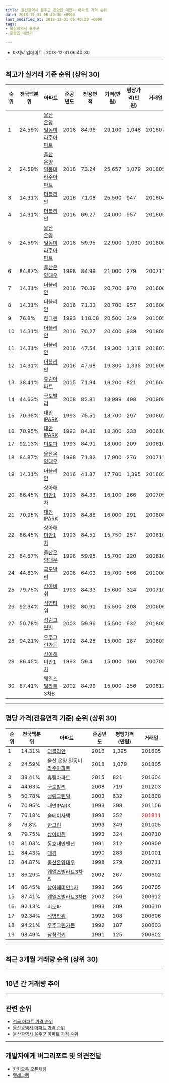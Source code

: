```yaml
---
title: 울산광역시 울주군 온양읍 대안리 아파트 가격 순위
date: 2018-12-31 06:40:30 +0900
last_modified_at: 2018-12-31 06:40:30 +0900
tags:
- 울산광역시 울주군
- 온양읍 대안리

---
```


* 마지막 업데이트 : 2018-12-31 06:40:30

---

## 최고가 실거래 기준 순위 (상위 30)


|순위|전국백분위|아파트|준공년도|전용면적|가격(만원)|평당가격(만원)|거래일|
|---|---|---|---|---|---|---|---|
|1|24.59%|[울산 온양 일동미라주아파트](https://search.naver.com/search.naver?query=%EC%9A%B8%EC%82%B0%EA%B4%91%EC%97%AD%EC%8B%9C+%EC%9A%B8%EC%A3%BC%EA%B5%B0+%EC%98%A8%EC%96%91%EC%9D%8D+%EB%8C%80%EC%95%88%EB%A6%AC+%EC%9A%B8%EC%82%B0+%EC%98%A8%EC%96%91+%EC%9D%BC%EB%8F%99%EB%AF%B8%EB%9D%BC%EC%A3%BC%EC%95%84%ED%8C%8C%ED%8A%B8)|2018|84.96|29,100|1,048|201807|
|2|24.59%|[울산 온양 일동미라주아파트](https://search.naver.com/search.naver?query=%EC%9A%B8%EC%82%B0%EA%B4%91%EC%97%AD%EC%8B%9C+%EC%9A%B8%EC%A3%BC%EA%B5%B0+%EC%98%A8%EC%96%91%EC%9D%8D+%EB%8C%80%EC%95%88%EB%A6%AC+%EC%9A%B8%EC%82%B0+%EC%98%A8%EC%96%91+%EC%9D%BC%EB%8F%99%EB%AF%B8%EB%9D%BC%EC%A3%BC%EC%95%84%ED%8C%8C%ED%8A%B8)|2018|73.24|25,657|1,079|201805|
|3|14.31%|[더블리안](https://search.naver.com/search.naver?query=%EC%9A%B8%EC%82%B0%EA%B4%91%EC%97%AD%EC%8B%9C+%EC%9A%B8%EC%A3%BC%EA%B5%B0+%EC%98%A8%EC%96%91%EC%9D%8D+%EB%8C%80%EC%95%88%EB%A6%AC+%EB%8D%94%EB%B8%94%EB%A6%AC%EC%95%88)|2016|71.08|25,500|947|201604|
|4|14.31%|[더블리안](https://search.naver.com/search.naver?query=%EC%9A%B8%EC%82%B0%EA%B4%91%EC%97%AD%EC%8B%9C+%EC%9A%B8%EC%A3%BC%EA%B5%B0+%EC%98%A8%EC%96%91%EC%9D%8D+%EB%8C%80%EC%95%88%EB%A6%AC+%EB%8D%94%EB%B8%94%EB%A6%AC%EC%95%88)|2016|69.27|24,000|957|201605|
|5|24.59%|[울산 온양 일동미라주아파트](https://search.naver.com/search.naver?query=%EC%9A%B8%EC%82%B0%EA%B4%91%EC%97%AD%EC%8B%9C+%EC%9A%B8%EC%A3%BC%EA%B5%B0+%EC%98%A8%EC%96%91%EC%9D%8D+%EB%8C%80%EC%95%88%EB%A6%AC+%EC%9A%B8%EC%82%B0+%EC%98%A8%EC%96%91+%EC%9D%BC%EB%8F%99%EB%AF%B8%EB%9D%BC%EC%A3%BC%EC%95%84%ED%8C%8C%ED%8A%B8)|2018|59.95|22,900|1,030|201806|
|6|84.87%|[울산온양대우](https://search.naver.com/search.naver?query=%EC%9A%B8%EC%82%B0%EA%B4%91%EC%97%AD%EC%8B%9C+%EC%9A%B8%EC%A3%BC%EA%B5%B0+%EC%98%A8%EC%96%91%EC%9D%8D+%EB%8C%80%EC%95%88%EB%A6%AC+%EC%9A%B8%EC%82%B0%EC%98%A8%EC%96%91%EB%8C%80%EC%9A%B0)|1998|84.99|21,000|279|200711|
|7|14.31%|[더블리안](https://search.naver.com/search.naver?query=%EC%9A%B8%EC%82%B0%EA%B4%91%EC%97%AD%EC%8B%9C+%EC%9A%B8%EC%A3%BC%EA%B5%B0+%EC%98%A8%EC%96%91%EC%9D%8D+%EB%8C%80%EC%95%88%EB%A6%AC+%EB%8D%94%EB%B8%94%EB%A6%AC%EC%95%88)|2016|70.39|20,700|970|201606|
|8|14.31%|[더블리안](https://search.naver.com/search.naver?query=%EC%9A%B8%EC%82%B0%EA%B4%91%EC%97%AD%EC%8B%9C+%EC%9A%B8%EC%A3%BC%EA%B5%B0+%EC%98%A8%EC%96%91%EC%9D%8D+%EB%8C%80%EC%95%88%EB%A6%AC+%EB%8D%94%EB%B8%94%EB%A6%AC%EC%95%88)|2016|71.33|20,700|957|201606|
|9|76.8%|[한그린](https://search.naver.com/search.naver?query=%EC%9A%B8%EC%82%B0%EA%B4%91%EC%97%AD%EC%8B%9C+%EC%9A%B8%EC%A3%BC%EA%B5%B0+%EC%98%A8%EC%96%91%EC%9D%8D+%EB%8C%80%EC%95%88%EB%A6%AC+%ED%95%9C%EA%B7%B8%EB%A6%B0)|1993|118.08|20,500|349|201005|
|10|14.31%|[더블리안](https://search.naver.com/search.naver?query=%EC%9A%B8%EC%82%B0%EA%B4%91%EC%97%AD%EC%8B%9C+%EC%9A%B8%EC%A3%BC%EA%B5%B0+%EC%98%A8%EC%96%91%EC%9D%8D+%EB%8C%80%EC%95%88%EB%A6%AC+%EB%8D%94%EB%B8%94%EB%A6%AC%EC%95%88)|2016|70.27|20,400|939|201808|
|11|14.31%|[더블리안](https://search.naver.com/search.naver?query=%EC%9A%B8%EC%82%B0%EA%B4%91%EC%97%AD%EC%8B%9C+%EC%9A%B8%EC%A3%BC%EA%B5%B0+%EC%98%A8%EC%96%91%EC%9D%8D+%EB%8C%80%EC%95%88%EB%A6%AC+%EB%8D%94%EB%B8%94%EB%A6%AC%EC%95%88)|2016|47.54|19,300|1,318|201807|
|12|14.31%|[더블리안](https://search.naver.com/search.naver?query=%EC%9A%B8%EC%82%B0%EA%B4%91%EC%97%AD%EC%8B%9C+%EC%9A%B8%EC%A3%BC%EA%B5%B0+%EC%98%A8%EC%96%91%EC%9D%8D+%EB%8C%80%EC%95%88%EB%A6%AC+%EB%8D%94%EB%B8%94%EB%A6%AC%EC%95%88)|2016|47.68|19,300|1,335|201606|
|13|38.41%|[휴림아파트](https://search.naver.com/search.naver?query=%EC%9A%B8%EC%82%B0%EA%B4%91%EC%97%AD%EC%8B%9C+%EC%9A%B8%EC%A3%BC%EA%B5%B0+%EC%98%A8%EC%96%91%EC%9D%8D+%EB%8C%80%EC%95%88%EB%A6%AC+%ED%9C%B4%EB%A6%BC%EC%95%84%ED%8C%8C%ED%8A%B8)|2015|71.94|19,200|821|201604|
|14|44.63%|[국도발리](https://search.naver.com/search.naver?query=%EC%9A%B8%EC%82%B0%EA%B4%91%EC%97%AD%EC%8B%9C+%EC%9A%B8%EC%A3%BC%EA%B5%B0+%EC%98%A8%EC%96%91%EC%9D%8D+%EB%8C%80%EC%95%88%EB%A6%AC+%EA%B5%AD%EB%8F%84%EB%B0%9C%EB%A6%AC)|2008|82.81|18,989|498|200908|
|15|70.95%|[대안IPARK](https://search.naver.com/search.naver?query=%EC%9A%B8%EC%82%B0%EA%B4%91%EC%97%AD%EC%8B%9C+%EC%9A%B8%EC%A3%BC%EA%B5%B0+%EC%98%A8%EC%96%91%EC%9D%8D+%EB%8C%80%EC%95%88%EB%A6%AC+%EB%8C%80%EC%95%88IPARK)|1993|75.51|18,700|297|200602|
|16|70.95%|[대안IPARK](https://search.naver.com/search.naver?query=%EC%9A%B8%EC%82%B0%EA%B4%91%EC%97%AD%EC%8B%9C+%EC%9A%B8%EC%A3%BC%EA%B5%B0+%EC%98%A8%EC%96%91%EC%9D%8D+%EB%8C%80%EC%95%88%EB%A6%AC+%EB%8C%80%EC%95%88IPARK)|1993|84.86|18,300|233|200610|
|17|92.13%|[미도파](https://search.naver.com/search.naver?query=%EC%9A%B8%EC%82%B0%EA%B4%91%EC%97%AD%EC%8B%9C+%EC%9A%B8%EC%A3%BC%EA%B5%B0+%EC%98%A8%EC%96%91%EC%9D%8D+%EB%8C%80%EC%95%88%EB%A6%AC+%EB%AF%B8%EB%8F%84%ED%8C%8C)|1993|84.91|18,000|209|200610|
|18|84.87%|[울산온양대우](https://search.naver.com/search.naver?query=%EC%9A%B8%EC%82%B0%EA%B4%91%EC%97%AD%EC%8B%9C+%EC%9A%B8%EC%A3%BC%EA%B5%B0+%EC%98%A8%EC%96%91%EC%9D%8D+%EB%8C%80%EC%95%88%EB%A6%AC+%EC%9A%B8%EC%82%B0%EC%98%A8%EC%96%91%EB%8C%80%EC%9A%B0)|1998|71.82|17,900|276|200711|
|19|14.31%|[더블리안](https://search.naver.com/search.naver?query=%EC%9A%B8%EC%82%B0%EA%B4%91%EC%97%AD%EC%8B%9C+%EC%9A%B8%EC%A3%BC%EA%B5%B0+%EC%98%A8%EC%96%91%EC%9D%8D+%EB%8C%80%EC%95%88%EB%A6%AC+%EB%8D%94%EB%B8%94%EB%A6%AC%EC%95%88)|2016|41.87|17,700|1,395|201605|
|20|86.45%|[상아해미안1차](https://search.naver.com/search.naver?query=%EC%9A%B8%EC%82%B0%EA%B4%91%EC%97%AD%EC%8B%9C+%EC%9A%B8%EC%A3%BC%EA%B5%B0+%EC%98%A8%EC%96%91%EC%9D%8D+%EB%8C%80%EC%95%88%EB%A6%AC+%EC%83%81%EC%95%84%ED%95%B4%EB%AF%B8%EC%95%881%EC%B0%A8)|1993|84.33|16,100|266|200705|
|21|70.95%|[대안IPARK](https://search.naver.com/search.naver?query=%EC%9A%B8%EC%82%B0%EA%B4%91%EC%97%AD%EC%8B%9C+%EC%9A%B8%EC%A3%BC%EA%B5%B0+%EC%98%A8%EC%96%91%EC%9D%8D+%EB%8C%80%EC%95%88%EB%A6%AC+%EB%8C%80%EC%95%88IPARK)|1993|84.88|16,000|291|200808|
|22|86.45%|[상아해미안1차](https://search.naver.com/search.naver?query=%EC%9A%B8%EC%82%B0%EA%B4%91%EC%97%AD%EC%8B%9C+%EC%9A%B8%EC%A3%BC%EA%B5%B0+%EC%98%A8%EC%96%91%EC%9D%8D+%EB%8C%80%EC%95%88%EB%A6%AC+%EC%83%81%EC%95%84%ED%95%B4%EB%AF%B8%EC%95%881%EC%B0%A8)|1993|84.51|15,750|257|200610|
|23|84.87%|[울산온양대우](https://search.naver.com/search.naver?query=%EC%9A%B8%EC%82%B0%EA%B4%91%EC%97%AD%EC%8B%9C+%EC%9A%B8%EC%A3%BC%EA%B5%B0+%EC%98%A8%EC%96%91%EC%9D%8D+%EB%8C%80%EC%95%88%EB%A6%AC+%EC%9A%B8%EC%82%B0%EC%98%A8%EC%96%91%EB%8C%80%EC%9A%B0)|1998|59.95|15,700|220|200810|
|24|44.63%|[국도발리](https://search.naver.com/search.naver?query=%EC%9A%B8%EC%82%B0%EA%B4%91%EC%97%AD%EC%8B%9C+%EC%9A%B8%EC%A3%BC%EA%B5%B0+%EC%98%A8%EC%96%91%EC%9D%8D+%EB%8C%80%EC%95%88%EB%A6%AC+%EA%B5%AD%EB%8F%84%EB%B0%9C%EB%A6%AC)|2008|64.03|15,700|566|201006|
|25|79.75%|[상아비취](https://search.naver.com/search.naver?query=%EC%9A%B8%EC%82%B0%EA%B4%91%EC%97%AD%EC%8B%9C+%EC%9A%B8%EC%A3%BC%EA%B5%B0+%EC%98%A8%EC%96%91%EC%9D%8D+%EB%8C%80%EC%95%88%EB%A6%AC+%EC%83%81%EC%95%84%EB%B9%84%EC%B7%A8)|1993|84.33|15,600|324|200710|
|26|92.34%|[석영타워](https://search.naver.com/search.naver?query=%EC%9A%B8%EC%82%B0%EA%B4%91%EC%97%AD%EC%8B%9C+%EC%9A%B8%EC%A3%BC%EA%B5%B0+%EC%98%A8%EC%96%91%EC%9D%8D+%EB%8C%80%EC%95%88%EB%A6%AC+%EC%84%9D%EC%98%81%ED%83%80%EC%9B%8C)|1992|80.91|15,500|208|200606|
|27|50.78%|[성림그린빌](https://search.naver.com/search.naver?query=%EC%9A%B8%EC%82%B0%EA%B4%91%EC%97%AD%EC%8B%9C+%EC%9A%B8%EC%A3%BC%EA%B5%B0+%EC%98%A8%EC%96%91%EC%9D%8D+%EB%8C%80%EC%95%88%EB%A6%AC+%EC%84%B1%EB%A6%BC%EA%B7%B8%EB%A6%B0%EB%B9%8C)|2003|59.96|15,500|632|201808|
|28|94.21%|[우주그린가든](https://search.naver.com/search.naver?query=%EC%9A%B8%EC%82%B0%EA%B4%91%EC%97%AD%EC%8B%9C+%EC%9A%B8%EC%A3%BC%EA%B5%B0+%EC%98%A8%EC%96%91%EC%9D%8D+%EB%8C%80%EC%95%88%EB%A6%AC+%EC%9A%B0%EC%A3%BC%EA%B7%B8%EB%A6%B0%EA%B0%80%EB%93%A0)|1992|84.28|15,000|187|200603|
|29|86.45%|[상아해미안1차](https://search.naver.com/search.naver?query=%EC%9A%B8%EC%82%B0%EA%B4%91%EC%97%AD%EC%8B%9C+%EC%9A%B8%EC%A3%BC%EA%B5%B0+%EC%98%A8%EC%96%91%EC%9D%8D+%EB%8C%80%EC%95%88%EB%A6%AC+%EC%83%81%EC%95%84%ED%95%B4%EB%AF%B8%EC%95%881%EC%B0%A8)|1993|59.4|15,000|166|200705|
|30|87.41%|[웨일즈빌라트3차B](https://search.naver.com/search.naver?query=%EC%9A%B8%EC%82%B0%EA%B4%91%EC%97%AD%EC%8B%9C+%EC%9A%B8%EC%A3%BC%EA%B5%B0+%EC%98%A8%EC%96%91%EC%9D%8D+%EB%8C%80%EC%95%88%EB%A6%AC+%EC%9B%A8%EC%9D%BC%EC%A6%88%EB%B9%8C%EB%9D%BC%ED%8A%B83%EC%B0%A8B)|2002|84.99|15,000|256|200612|


---

## 평당 가격(전용면적 기준) 순위 (상위 30)


|순위|전국백분위|아파트|준공년도|평당가격(만원)|거래일|
|---|---|---|---|---|---|
|1|14.31%|[더블리안](https://search.naver.com/search.naver?query=%EC%9A%B8%EC%82%B0%EA%B4%91%EC%97%AD%EC%8B%9C+%EC%9A%B8%EC%A3%BC%EA%B5%B0+%EC%98%A8%EC%96%91%EC%9D%8D+%EB%8C%80%EC%95%88%EB%A6%AC+%EB%8D%94%EB%B8%94%EB%A6%AC%EC%95%88)|2016|1,395|201605|
|2|24.59%|[울산 온양 일동미라주아파트](https://search.naver.com/search.naver?query=%EC%9A%B8%EC%82%B0%EA%B4%91%EC%97%AD%EC%8B%9C+%EC%9A%B8%EC%A3%BC%EA%B5%B0+%EC%98%A8%EC%96%91%EC%9D%8D+%EB%8C%80%EC%95%88%EB%A6%AC+%EC%9A%B8%EC%82%B0+%EC%98%A8%EC%96%91+%EC%9D%BC%EB%8F%99%EB%AF%B8%EB%9D%BC%EC%A3%BC%EC%95%84%ED%8C%8C%ED%8A%B8)|2018|1,079|201805|
|3|38.41%|[휴림아파트](https://search.naver.com/search.naver?query=%EC%9A%B8%EC%82%B0%EA%B4%91%EC%97%AD%EC%8B%9C+%EC%9A%B8%EC%A3%BC%EA%B5%B0+%EC%98%A8%EC%96%91%EC%9D%8D+%EB%8C%80%EC%95%88%EB%A6%AC+%ED%9C%B4%EB%A6%BC%EC%95%84%ED%8C%8C%ED%8A%B8)|2015|821|201604|
|4|44.63%|[국도발리](https://search.naver.com/search.naver?query=%EC%9A%B8%EC%82%B0%EA%B4%91%EC%97%AD%EC%8B%9C+%EC%9A%B8%EC%A3%BC%EA%B5%B0+%EC%98%A8%EC%96%91%EC%9D%8D+%EB%8C%80%EC%95%88%EB%A6%AC+%EA%B5%AD%EB%8F%84%EB%B0%9C%EB%A6%AC)|2008|719|201203|
|5|50.78%|[성림그린빌](https://search.naver.com/search.naver?query=%EC%9A%B8%EC%82%B0%EA%B4%91%EC%97%AD%EC%8B%9C+%EC%9A%B8%EC%A3%BC%EA%B5%B0+%EC%98%A8%EC%96%91%EC%9D%8D+%EB%8C%80%EC%95%88%EB%A6%AC+%EC%84%B1%EB%A6%BC%EA%B7%B8%EB%A6%B0%EB%B9%8C)|2003|632|201808|
|6|70.95%|[대안IPARK](https://search.naver.com/search.naver?query=%EC%9A%B8%EC%82%B0%EA%B4%91%EC%97%AD%EC%8B%9C+%EC%9A%B8%EC%A3%BC%EA%B5%B0+%EC%98%A8%EC%96%91%EC%9D%8D+%EB%8C%80%EC%95%88%EB%A6%AC+%EB%8C%80%EC%95%88IPARK)|1993|398|201106|
|7|76.18%|[솔베이사택](https://search.naver.com/search.naver?query=%EC%9A%B8%EC%82%B0%EA%B4%91%EC%97%AD%EC%8B%9C+%EC%9A%B8%EC%A3%BC%EA%B5%B0+%EC%98%A8%EC%96%91%EC%9D%8D+%EB%8C%80%EC%95%88%EB%A6%AC+%EC%86%94%EB%B2%A0%EC%9D%B4%EC%82%AC%ED%83%9D)|1993|352|<span style="color:red">201811</span>|
|8|76.8%|[한그린](https://search.naver.com/search.naver?query=%EC%9A%B8%EC%82%B0%EA%B4%91%EC%97%AD%EC%8B%9C+%EC%9A%B8%EC%A3%BC%EA%B5%B0+%EC%98%A8%EC%96%91%EC%9D%8D+%EB%8C%80%EC%95%88%EB%A6%AC+%ED%95%9C%EA%B7%B8%EB%A6%B0)|1993|349|201005|
|9|79.75%|[상아비취](https://search.naver.com/search.naver?query=%EC%9A%B8%EC%82%B0%EA%B4%91%EC%97%AD%EC%8B%9C+%EC%9A%B8%EC%A3%BC%EA%B5%B0+%EC%98%A8%EC%96%91%EC%9D%8D+%EB%8C%80%EC%95%88%EB%A6%AC+%EC%83%81%EC%95%84%EB%B9%84%EC%B7%A8)|1993|324|200710|
|10|81.03%|[동호대안맨션](https://search.naver.com/search.naver?query=%EC%9A%B8%EC%82%B0%EA%B4%91%EC%97%AD%EC%8B%9C+%EC%9A%B8%EC%A3%BC%EA%B5%B0+%EC%98%A8%EC%96%91%EC%9D%8D+%EB%8C%80%EC%95%88%EB%A6%AC+%EB%8F%99%ED%98%B8%EB%8C%80%EC%95%88%EB%A7%A8%EC%85%98)|1991|312|200909|
|11|84.43%|[대경](https://search.naver.com/search.naver?query=%EC%9A%B8%EC%82%B0%EA%B4%91%EC%97%AD%EC%8B%9C+%EC%9A%B8%EC%A3%BC%EA%B5%B0+%EC%98%A8%EC%96%91%EC%9D%8D+%EB%8C%80%EC%95%88%EB%A6%AC+%EB%8C%80%EA%B2%BD)|1990|283|201001|
|12|84.87%|[울산온양대우](https://search.naver.com/search.naver?query=%EC%9A%B8%EC%82%B0%EA%B4%91%EC%97%AD%EC%8B%9C+%EC%9A%B8%EC%A3%BC%EA%B5%B0+%EC%98%A8%EC%96%91%EC%9D%8D+%EB%8C%80%EC%95%88%EB%A6%AC+%EC%9A%B8%EC%82%B0%EC%98%A8%EC%96%91%EB%8C%80%EC%9A%B0)|1998|279|200711|
|13|86.29%|[웨일즈빌라트3차A](https://search.naver.com/search.naver?query=%EC%9A%B8%EC%82%B0%EA%B4%91%EC%97%AD%EC%8B%9C+%EC%9A%B8%EC%A3%BC%EA%B5%B0+%EC%98%A8%EC%96%91%EC%9D%8D+%EB%8C%80%EC%95%88%EB%A6%AC+%EC%9B%A8%EC%9D%BC%EC%A6%88%EB%B9%8C%EB%9D%BC%ED%8A%B83%EC%B0%A8A)|2002|267|200602|
|14|86.45%|[상아해미안1차](https://search.naver.com/search.naver?query=%EC%9A%B8%EC%82%B0%EA%B4%91%EC%97%AD%EC%8B%9C+%EC%9A%B8%EC%A3%BC%EA%B5%B0+%EC%98%A8%EC%96%91%EC%9D%8D+%EB%8C%80%EC%95%88%EB%A6%AC+%EC%83%81%EC%95%84%ED%95%B4%EB%AF%B8%EC%95%881%EC%B0%A8)|1993|266|200705|
|15|87.41%|[웨일즈빌라트3차B](https://search.naver.com/search.naver?query=%EC%9A%B8%EC%82%B0%EA%B4%91%EC%97%AD%EC%8B%9C+%EC%9A%B8%EC%A3%BC%EA%B5%B0+%EC%98%A8%EC%96%91%EC%9D%8D+%EB%8C%80%EC%95%88%EB%A6%AC+%EC%9B%A8%EC%9D%BC%EC%A6%88%EB%B9%8C%EB%9D%BC%ED%8A%B83%EC%B0%A8B)|2002|256|200612|
|16|92.13%|[미도파](https://search.naver.com/search.naver?query=%EC%9A%B8%EC%82%B0%EA%B4%91%EC%97%AD%EC%8B%9C+%EC%9A%B8%EC%A3%BC%EA%B5%B0+%EC%98%A8%EC%96%91%EC%9D%8D+%EB%8C%80%EC%95%88%EB%A6%AC+%EB%AF%B8%EB%8F%84%ED%8C%8C)|1993|209|200610|
|17|92.34%|[석영타워](https://search.naver.com/search.naver?query=%EC%9A%B8%EC%82%B0%EA%B4%91%EC%97%AD%EC%8B%9C+%EC%9A%B8%EC%A3%BC%EA%B5%B0+%EC%98%A8%EC%96%91%EC%9D%8D+%EB%8C%80%EC%95%88%EB%A6%AC+%EC%84%9D%EC%98%81%ED%83%80%EC%9B%8C)|1992|208|200606|
|18|94.21%|[우주그린가든](https://search.naver.com/search.naver?query=%EC%9A%B8%EC%82%B0%EA%B4%91%EC%97%AD%EC%8B%9C+%EC%9A%B8%EC%A3%BC%EA%B5%B0+%EC%98%A8%EC%96%91%EC%9D%8D+%EB%8C%80%EC%95%88%EB%A6%AC+%EC%9A%B0%EC%A3%BC%EA%B7%B8%EB%A6%B0%EA%B0%80%EB%93%A0)|1992|187|200603|
|19|98.49%|[남창럭키](https://search.naver.com/search.naver?query=%EC%9A%B8%EC%82%B0%EA%B4%91%EC%97%AD%EC%8B%9C+%EC%9A%B8%EC%A3%BC%EA%B5%B0+%EC%98%A8%EC%96%91%EC%9D%8D+%EB%8C%80%EC%95%88%EB%A6%AC+%EB%82%A8%EC%B0%BD%EB%9F%AD%ED%82%A4)|1991|125|200602|


---

## 최근 3개월 거래량 순위 (상위 30)


<div style="width:100%;">
    <canvas id="deal_count_ranking" height="250"></canvas>
</div>


<script>
new Chart(document.getElementById("deal_count_ranking"), {
    type: 'horizontalBar',
    data: {
        labels: ['솔베이사택', '미도파', '대안IPARK', '울산온양대우', '울산 온양 일동미라주아파트', '성림그린빌', '남창럭키', '상아해미안1차', '국도발리', '상아비취', '더블리안'],
        datasets: [{
            label: '실거래 수',
            data: [10, 8, 7, 7, 4, 3, 2, 2, 2, 1, 1],
            borderColor: "rgba(255, 0, 128, 1)",
            backgroundColor: "rgba(255, 0, 128, 0.5)",
            fill: false,
        }]
    },
    options: {
        responsive: true,
        title: {
            display: true,
            text: '최근 3개월 거래량 순위'
        },
        tooltips: {
            mode: 'index',
            intersect: false,
            callbacks: {
                title: function(tooltipItems, data) {
                    return "실거래 수:";
                },
                label: function(tooltipItem, data) {
                    return data.labels[tooltipItem.index] + ": " + tooltipItem.xLabel;
                }
            }
        },
        hover: {
            mode: 'nearest',
            intersect: true
        },
        scales: {
            xAxes: [{
                display: true,
                scaleLabel: {
                    display: true,
                    labelString: '실거래 수'
                },
                ticks: {
                    suggestedMin: 0,
                }
            }],
            yAxes: [{
                display: true,
                ticks: {
                    autoSkip: false,
                    callback: function(value, index, values) {
                        if (value.length > 15)
                            return value.substr(0, 13) + "...";
                        else
                            return value;
                    }
                },
                scaleLabel: {
                    display: false,
                }
            }]
        }
    }
});

</script>


---

## 10년 간 거래량 추이


<div style="width:100%;">
    <canvas id="deal_progress" height="250"></canvas>
</div>

<script>
new Chart(document.getElementById("deal_progress"), {
    type: 'line',
    data: {
        labels: ['200812','200901','200902','200903','200904','200905','200906','200907','200908','200909','200910','200911','200912','201001','201002','201003','201004','201005','201006','201007','201008','201009','201010','201011','201012','201101','201102','201103','201104','201105','201106','201107','201108','201109','201110','201111','201112','201201','201202','201203','201204','201205','201206','201207','201208','201209','201210','201211','201212','201301','201302','201303','201304','201305','201306','201307','201308','201309','201310','201311','201312','201401','201402','201403','201404','201405','201406','201407','201408','201409','201410','201411','201412','201501','201502','201503','201504','201505','201506','201507','201508','201509','201510','201511','201512','201601','201602','201603','201604','201605','201606','201607','201608','201609','201610','201611','201612','201701','201702','201703','201704','201705','201706','201707','201708','201709','201710','201711','201712','201801','201802','201803','201804','201805','201806','201807','201808','201809','201810','201811','201812'],
        datasets: [{
            label: '실거래 수',
            pointRadius: 1,
            data: [13, 15, 16, 19, 26, 15, 12, 21, 16, 23, 23, 20, 29, 25, 24, 23, 23, 17, 30, 21, 18, 25, 19, 30, 36, 26, 32, 33, 32, 31, 16, 32, 28, 26, 26, 32, 33, 13, 33, 31, 30, 27, 32, 28, 9, 10, 17, 22, 21, 21, 15, 30, 27, 25, 33, 15, 17, 15, 26, 17, 18, 24, 25, 29, 36, 16, 26, 25, 21, 23, 27, 27, 23, 31, 14, 31, 22, 27, 34, 34, 27, 28, 25, 34, 25, 15, 12, 32, 22, 16, 22, 20, 20, 16, 19, 20, 13, 10, 17, 24, 14, 12, 27, 20, 23, 31, 16, 16, 17, 10, 14, 14, 16, 18, 13, 8, 15, 21, 15, 24, 8],
            borderColor: "rgba(255, 201, 14, 1)",
            backgroundColor: "rgba(255, 201, 14, 0.5)",
            fill: true,
        }]
    },
    options: {
        responsive: true,
        title: {
            display: true,
            text: '10년간 거래량 추이'
        },
        tooltips: {
            mode: 'index',
            intersect: false,
        },
        hover: {
            mode: 'nearest',
            intersect: true
        },
        scales: {
            xAxes: [{
                display: true,
                scaleLabel: {
                    display: true,
                    labelString: '년/월'
                }
            }],
            yAxes: [{
                display: true,
                ticks: {
                    suggestedMin: 0,
                },
                scaleLabel: {
                    display: true,
                    labelString: '실거래 수'
                }
            }]
        }
    }
});

</script>


---

## 관련 순위

- [전국 아파트 가격 순위](https://inasie.github.io/apt-ranking/전국)
- [울산광역시 아파트 가격 순위](https://inasie.github.io/apt-ranking/울산광역시)
- [울산광역시 울주군 아파트 가격 순위](https://inasie.github.io/apt-ranking/울산광역시-울주군)


---

## 개발자에게 버그리포트 및 의견전달

- [카카오톡 오픈채팅](https://open.kakao.com/o/gLJUAP4)
- [텔레그램](https://t.me/inasie)

